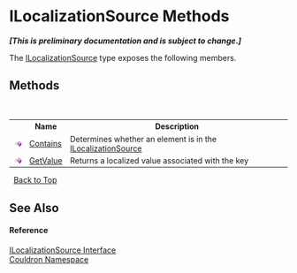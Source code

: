 # ILocalizationSource Methods
 _**\[This is preliminary documentation and is subject to change.\]**_

The <a href="T_Couldron_ILocalizationSource">ILocalizationSource</a> type exposes the following members.


## Methods
&nbsp;<table><tr><th></th><th>Name</th><th>Description</th></tr><tr><td>![Public method](media/pubmethod.gif "Public method")</td><td><a href="M_Couldron_ILocalizationSource_Contains">Contains</a></td><td>
Determines whether an element is in the <a href="T_Couldron_ILocalizationSource">ILocalizationSource</a></td></tr><tr><td>![Public method](media/pubmethod.gif "Public method")</td><td><a href="M_Couldron_ILocalizationSource_GetValue">GetValue</a></td><td>
Returns a localized value associated with the key</td></tr></table>&nbsp;
<a href="#ilocalizationsource-methods">Back to Top</a>

## See Also


#### Reference
<a href="T_Couldron_ILocalizationSource">ILocalizationSource Interface</a><br /><a href="N_Couldron">Couldron Namespace</a><br />